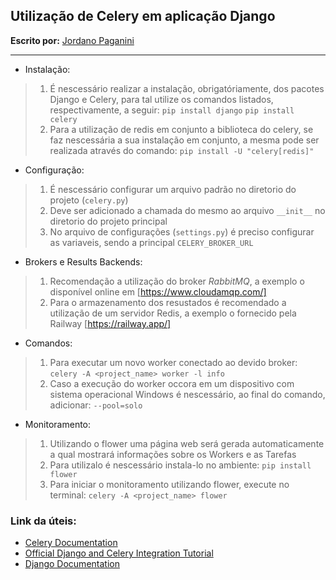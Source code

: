 ## Utilização de Celery em aplicação Django

**Escrito por:** [Jordano Paganini](https://github.com/JordanoPaganini)

---

- Instalação:
>   1. É nescessário realizar a instalação, obrigatóriamente, dos pacotes Django e Celery, para tal utilize os comandos listados, respectivamente, a seguir:
>   `pip install django`
>   `pip install celery`
>   2. Para a utilização de redis em conjunto a biblioteca do celery, se faz nescessária a sua instalação em conjunto, a mesma pode ser realizada através do comando: `pip install -U "celery[redis]"`

- Configuração:
>   1. É nescessário configurar um arquivo padrão no diretorio do projeto (`celery.py`)
>   2. Deve ser adicionado a chamada do mesmo ao arquivo `__init__` no diretorio do projeto principal
>   3. No arquivo de configurações (`settings.py`) é preciso configurar as variaveis, sendo a principal `CELERY_BROKER_URL`


- Brokers e Results Backends:
>   1. Recomendação a utilização do broker *RabbitMQ*, a exemplo o disponível online em [https://www.cloudamqp.com/]
>   2. Para o armazenamento dos resustados é recomendado a utilização de um servidor Redis, a exemplo o fornecido pela Railway [https://railway.app/]

- Comandos:
>   1. Para executar um novo worker conectado ao devido broker: `celery -A <project_name> worker -l info`
>   2. Caso a execução do worker occora em um dispositivo com sistema operacional Windows é nescessário, ao final do comando, adicionar: `--pool=solo`

- Monitoramento:
>   1. Utilizando o flower uma página web será gerada automaticamente a qual mostrará informações sobre os Workers e as Tarefas
>   2. Para utilizalo é nescessário instala-lo no ambiente: `pip install flower`
>   3. Para iniciar o monitoramento utilizando flower, execute no terminal: `celery -A <project_name> flower`

### Link da úteis: 
- [Celery Documentation](https://docs.celeryq.dev/en/stable/)
- [Official Django and Celery Integration Tutorial](https://docs.celeryq.dev/en/stable/django/index.html)
- [Django Documentation](https://docs.djangoproject.com/en/5.1/)